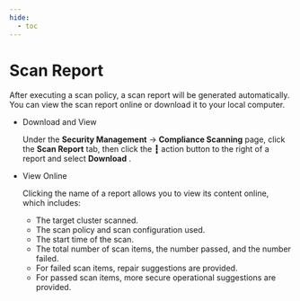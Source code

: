 ```yaml
---
hide:
  - toc
---
```


# Scan Report

After executing a scan policy, a scan report will be generated automatically. You can view the scan report online or download it to your local computer.

- Download and View

    Under the __Security Management__ -> __Compliance Scanning__ page, click the __Scan Report__ tab, then click the __┇__ action button to the right of a report and select __Download__ .


- View Online

    Clicking the name of a report allows you to view its content online, which includes:

    - The target cluster scanned.
    - The scan policy and scan configuration used.
    - The start time of the scan.
    - The total number of scan items, the number passed, and the number failed.
    - For failed scan items, repair suggestions are provided.
    - For passed scan items, more secure operational suggestions are provided.

    